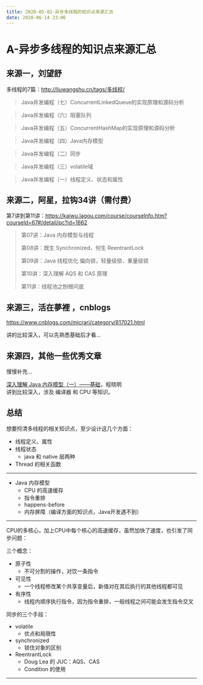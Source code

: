 ```yaml
---
title: 2020-05-02-异步多线程的知识点来源汇总
date: 2020-06-14 23:06
---
```


# A-异步多线程的知识点来源汇总

## 来源一，刘望舒

多线程的7篇：http://liuwangshu.cn/tags/多线程/

> Java并发编程（七）ConcurrentLinkedQueue的实现原理和源码分析

> Java并发编程（六）阻塞队列

> Java并发编程（五）ConcurrentHashMap的实现原理和源码分析

> Java并发编程（四）Java内存模型

> Java并发编程（二）同步

> Java并发编程（三）volatile域

> Java并发编程（一）线程定义、状态和属性

## 来源二，阿星，拉钩34讲（需付费）

第7讲到第11讲：https://kaiwu.lagou.com/course/courseInfo.htm?courseId=67#/detail/pc?id=1862


> 第07讲：Java 内存模型与线程
> 
> 第08讲：既生 Synchronized，何生 ReentrantLock
> 
> 第09讲：Java 线程优化 偏向锁，轻量级锁、重量级锁
> 
> 第10讲：深入理解 AQS 和 CAS 原理
> 
> 第11讲：线程池之刨根问底

## 来源三，活在夢裡 ，cnblogs

https://www.cnblogs.com/micrari/category/817021.html

讲的比较深入，可以先熟悉基础后才看...

## 来源四，其他一些优秀文章

慢慢补充...

[深入理解 Java 内存模型（一）——基础](https://www.infoq.cn/article/java-memory-model-1/?utm_source=infoq&utm_medium=related_content_link&utm_campaign=relatedContent_articles_clk)，程晓明 <br>
讲到比较深入，涉及 编译器 和 CPU 等知识。


## 总结

想要捋清多线程的相关知识点，至少设计这几个方面：

- 线程定义、属性
- 线程状态
    - java 和 native 层两种
- Thread 的相关函数

---

- Java 内存模型
    - CPU 的高速缓存
    - 指令重排
    - happens-before
    - 内存屏障（编译方面的知识点，Java开发遇不到）

---

CPU的多核心，加上CPU中每个核心的高速缓存，虽然加快了速度，也引发了同步问题：

三个概念：
- 原子性
    - 不可分割的操作，对饮一条指令
- 可见性
    - 一个线程修改某个共享变量后，新值对在其后执行的其他线程都可见
- 有序性
    - 线程内顺序执行指令，因为指令重排，一般线程之间可能会发生指令交叉

同步的三个手段：
- volatile
    - 优点和局限性
- synchronized
    - 锁住对象的区别
- ReentrantLock
    - Doug Lea 的 JUC：AQS、CAS
    - Condition 的使用
---